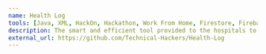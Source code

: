 ```yaml
---
name: Health Log
tools: [Java, XML, HackOn, Hackathon, Work From Home, Firestore, Firebase, Android app, Innovative]
description: The smart and efficient tool provided to the hospitals to maintain the logs of covid19 patients. It'd be very useful during this pandemic time of covid19. Hospital authority can store new patient and it will automatically assign the doctor to each patients. Then doctor can check the alotted patient and write the recent log of each patients in each visit which will help to manage the statstics of each pateints. Also, there is web version for this app that is available for the citizens of the city, here if any patient is admitted in a hospital, so that his family members can get the recent log of his member without visiting the hospital. Citizens can also register through website if they want a apointment for checkup.
external_url: https://github.com/Technical-Hackers/Health-Log
---
```

